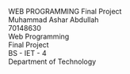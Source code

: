 WEB PROGRAMMING Final Project<br>
Muhammad Ashar Abdullah<br>
70148630<br>
Web Programming<br>
Final Project<br>
BS - IET - 4<br>
Department of Technology
